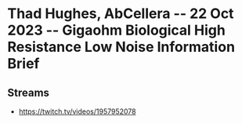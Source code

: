 # Thad Hughes, AbCellera -- 22 Oct 2023 -- Gigaohm Biological High Resistance Low Noise Information Brief

## Streams
- https://twitch.tv/videos/1957952078

